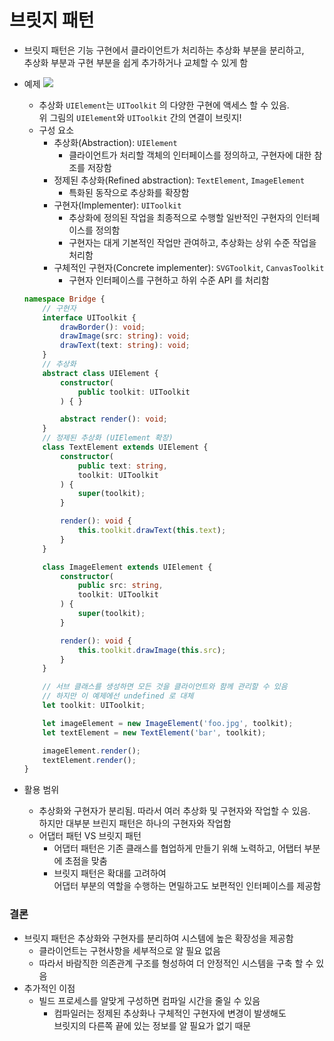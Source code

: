 # 브릿지 패턴

* 브릿지 패턴은 기능 구현에서 클라이언트가 처리하는 추상화 부분을 분리하고, <br>추상화 부분과 구현 부분을 쉽게 추가하거나 교체할 수 있게 함

* 예제
    <img src="https://www.packtpub.com/graphics/9781785280832/graphics/image_04_005.jpg">
    * 추상화 `UIElement`는 `UIToolkit` 의 다양한 구현에 액세스 할 수 있음.<br>위 그림의 `UIElement`와 `UIToolkit` 간의 연결이 브릿지!
    * 구성 요소
        * 추상화(Abstraction): `UIElement`
            * 클라이언트가 처리할 객체의 인터페이스를 정의하고, 구현자에 대한 참조를 저장함
        * 정제된 추상화(Refined abstraction): `TextElement`, `ImageElement`
            * 특화된 동작으로 추상화를 확장함
        * 구현자(Implementer): `UIToolkit`
            * 추상화에 정의된 작업을 최종적으로 수행할 일반적인 구현자의 인터페이스를 정의함
            * 구현자는 대게 기본적인 작업만 관여하고, 추상화는 상위 수준 작업을 처리함
        * 구체적인 구현자(Concrete implementer): `SVGToolkit`, `CanvasToolkit`
            * 구현자 인터페이스를 구현하고 하위 수준 API 를 처리함

    ```ts
    namespace Bridge {
        // 구현자
        interface UIToolkit {
            drawBorder(): void;
            drawImage(src: string): void;
            drawText(text: string): void;
        }
        // 추상화
        abstract class UIElement {
            constructor(
                public toolkit: UIToolkit
            ) { }

            abstract render(): void;
        }
        // 정제된 추상화 (UIElement 확장)
        class TextElement extends UIElement {
            constructor(
                public text: string,
                toolkit: UIToolkit
            ) {
                super(toolkit);
            }

            render(): void {
                this.toolkit.drawText(this.text);
            }
        }

        class ImageElement extends UIElement {
            constructor(
                public src: string,
                toolkit: UIToolkit
            ) {
                super(toolkit);
            }

            render(): void {
                this.toolkit.drawImage(this.src);
            }
        }

        // 서브 클래스를 생성하면 모든 것을 클라이언트와 함께 관리할 수 있음
        // 하지만 이 예제에선 undefined 로 대체
        let toolkit: UIToolkit;

        let imageElement = new ImageElement('foo.jpg', toolkit);
        let textElement = new TextElement('bar', toolkit);

        imageElement.render();
        textElement.render();
    }
    ```

* 활용 범위
    * 추상화와 구현자가 분리됨. 따라서 여러 추상화 및 구현자와 작업할 수 있음. <br>하지만 대부분 브린지 패턴은 하나의 구현자와 작업함
    * 어댑터 패턴 VS 브릿지 패턴
        * 어댑터 패턴은 기존 클래스를 협업하게 만들기 위해 노력하고, 어탭터 부분에 초점을 맞춤
        * 브릿지 패턴은 확대를 고려하여 <br>어댑터 부분의 역할을 수행하는 면밀하고도 보편적인 인터페이스를 제공함

### 결론

* 브릿지 패턴은 추상화와 구현자를 분리하여 시스템에 높은 확장성을 제공함
    * 클라이언트는 구현사항을 세부적으로 알 필요 없음
    * 따라서 바람직한 의존관계 구조를 형성하여 더 안정적인 시스템을 구축 할 수 있음
* 추가적인 이점
    * 빌드 프로세스를 알맞게 구성하면 컴파일 시간을 줄일 수 있음
        * 컴파일러는 정제된 추상화나 구체적인 구현자에 변경이 발생해도 <br>브릿지의 다른쪽 끝에 있는 정보를 알 필요가 없기 때문
